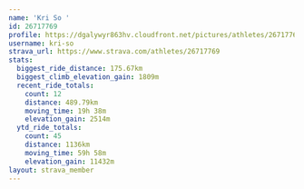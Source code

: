 ```yaml
---
name: 'Kri So '
id: 26717769
profile: https://dgalywyr863hv.cloudfront.net/pictures/athletes/26717769/7761026/14/large.jpg
username: kri-so
strava_url: https://www.strava.com/athletes/26717769
stats:
  biggest_ride_distance: 175.67km
  biggest_climb_elevation_gain: 1809m
  recent_ride_totals:
    count: 12
    distance: 489.79km
    moving_time: 19h 38m
    elevation_gain: 2514m
  ytd_ride_totals:
    count: 45
    distance: 1136km
    moving_time: 59h 58m
    elevation_gain: 11432m
layout: strava_member
--- 
```

